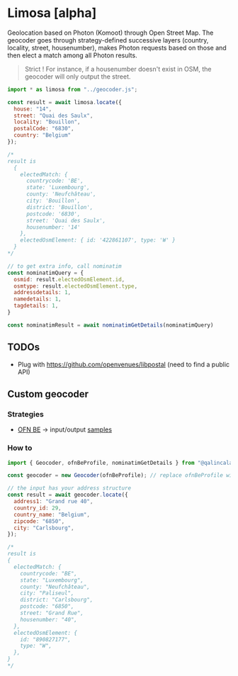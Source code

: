 # Limosa [alpha]

Geolocation based on Photon (Komoot) through Open Street Map. The geocoder goes through strategy-defined successive layers (country, locality, street, housenumber), makes Photon requests based on those and then elect a match among all Photon results.

> Strict ! For instance, if a housenumber doesn't exist in OSM, the geocoder will only output the street.

```javascript
import * as limosa from "../geocoder.js";

const result = await limosa.locate({
  house: "14",
  street: "Quai des Saulx",
  locality: "Bouillon",
  postalCode: "6830",
  country: "Belgium"
});

/*
result is
  {
    electedMatch: {
      countrycode: 'BE',
      state: 'Luxembourg',
      county: 'Neufchâteau',
      city: 'Bouillon',
      district: 'Bouillon',
      postcode: '6830',
      street: 'Quai des Saulx',
      housenumber: '14'
    },
    electedOsmElement: { id: '422861107', type: 'W' }
  }
*/

// to get extra info, call nominatim
const nominatimQuery = {
  osmid: result.electedOsmElement.id,
  osmtype: result.electedOsmElement.type,
  addressdetails: 1,
  namedetails: 1,
  tagdetails: 1,
}

const nominatimResult = await nominatimGetDetails(nominatimQuery)
```

## TODOs

* Plug with https://github.com/openvenues/libpostal (need to find a public API)

## Custom geocoder

### Strategies

* [OFN BE](/configs/ofnBe.js) -> input/output [samples](https://github.com/qalincalabs/limosa/blob/main/configs/ofnBe.test.js#L20)

### How to

```javascript
import { Geocoder, ofnBeProfile, nominatimGetDetails } from "@qalincalabs/limosa";

const geocoder = new Geocoder(ofnBeProfile); // replace ofnBeProfile with your own defined profile

// the input has your address structure
const result = await geocoder.locate({
  address1: "Grand rue 40",
  country_id: 29,
  country_name: "Belgium",
  zipcode: "6850",
  city: "Carlsbourg",
});

/*
result is
{
  electedMatch: {
    countrycode: "BE",
    state: "Luxembourg",
    county: "Neufchâteau",
    city: "Paliseul",
    district: "Carlsbourg",
    postcode: "6850",
    street: "Grand Rue",
    housenumber: "40",
  },
  electedOsmElement: {
    id: "890827177",
    type: "W",
  },
}
*/
```
